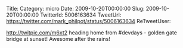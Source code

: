 Title: 
Category: micro
Date: 2009-10-20T00:00:00
Slug: 2009-10-20T00:00:00
TwitterId: 5006163634
TweetUrl: https://twitter.com/mark_philpot/status/5006163634
ReTweetUser: 

http://twitpic.com/m6xt2 heading home from #devdays - golden gate bridge at sunset! Awesome after the rains!